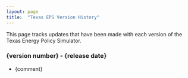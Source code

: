 ```yaml
---
layout: page
title:	"Texas EPS Version History"
---
```

This page tracks updates that have been made with each version of the Texas Energy Policy Simulator.

### **{version number} - {release date}**

* {comment}
